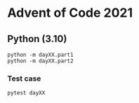 # Advent of Code 2021

## Python (3.10)
```console
python -m dayXX.part1
python -m dayXX.part2
```

### Test case
```console
pytest dayXX
```
